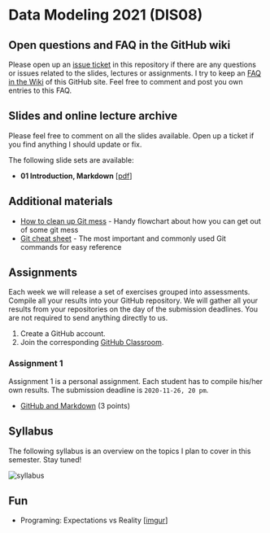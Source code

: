 # Data Modeling 2021 (DIS08) 

## Open questions and FAQ in the GitHub wiki

Please open up an [issue ticket](https://github.com/dis-data-modeling-2020/slides/issues) in this repository if there are any questions or issues related to the slides, lectures or assignments. I try to keep an [FAQ in the Wiki](https://github.com/dis-data-modeling-2020/slides/wiki) of this GitHub site. Feel free to comment and post you own entries to this FAQ.

## Slides and online lecture archive

Please feel free to comment on all the slides available. Open up a ticket if you find anything I should update or fix. 

The following slide sets are available:

* __01 Introduction, Markdown__ [[pdf](DIS08-01-introduction.pdf)] 

## Additional materials 

* [How to clean up Git mess](http://justinhileman.info/article/git-pretty/git-pretty.pdf) - Handy flowchart about how you can get out of some git mess
* [Git cheat sheet](https://education.github.com/git-cheat-sheet-education.pdf) - The most important and commonly used Git commands for easy reference


## Assignments

Each week we will release a set of exercises grouped into assessments. Compile all your results into your GitHub repository. We will gather all your results from your repositories on the day of the submission deadlines. You are not required to send anything directly to us.

1. Create a GitHub account.
2. Join the corresponding [GitHub Classroom](https://classroom.github.com/a/Nshauyhh).

### Assignment 1

Assignment 1 is a personal assignment. Each student has to compile his/her own results. The submission deadline is `2020-11-26, 20 pm`. 

* [GitHub and Markdown](assignment1.md) (3 points)

## Syllabus

The following syllabus is an overview on the topics I plan to cover in this semester. Stay tuned!

![syllabus](syllabus.png)

## Fun

* Programing: Expectations vs Reality [[imgur](https://imgur.com/gallery/laOofrv)]
